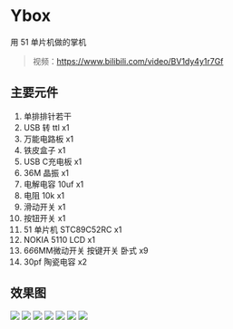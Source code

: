 
# Ybox
用 51 单片机做的掌机

> 视频：https://www.bilibili.com/video/BV1dy4y1r7Gf

## 主要元件
1. 单排排针若干
1. USB 转 ttl x1
1. 万能电路板 x1
2. 铁皮盒子 x1
1. USB C充电板 x1
1. 36M 晶振 x1
1. 电解电容 10uf x1
1. 电阻 10k x1
1. 滑动开关 x1
1. 按钮开关 x1
1. 51 单片机 STC89C52RC x1
2. NOKIA 5110 LCD x1
3. 6*6*6MM微动开关 按键开关 卧式 x9
3. 30pf 陶瓷电容 x2

## 效果图
![](./pics/5.jpg)
![](./pics/6.jpg)
![](./pics/7.jpg)
![](./pics/1.jpg)
![](./pics/2.jpg)
![](./pics/3.jpg)
![](./pics/0.jpg)

